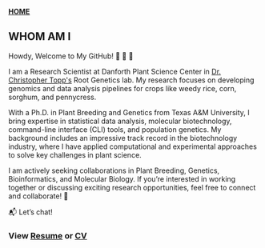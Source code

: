 **<span style="color:red;"> [HOME](./index.md) </span>**

## WHOM AM I  

Howdy, Welcome to My GitHub! 🤝 🤝 🤝

I am a Research Scientist at Danforth Plant Science Center in [Dr. Christopher Topp's](https://www.danforthcenter.org/our-work/principal-investigators/christopher-topp/?gclid=CjwKCAjwq5-WBhB7EiwAl-HEkkpa5rW6ZKuXjOh1Fbl_LAGusGbGwA_A2AAtbsjx6sFXSGGJA04HaRoCfs8QAvD_BwE) Root Genetics lab. 
My research focuses on developing genomics and data analysis pipelines for crops like weedy rice, corn, sorghum, and pennycress.

With a Ph.D. in Plant Breeding and Genetics from Texas A&M University, I bring expertise in statistical data analysis, molecular biotechnology, command-line interface (CLI) tools, and population genetics. My background includes an impressive track record in the biotechnology industry, where I have applied computational and experimental approaches to solve key challenges in plant science.

I am actively seeking collaborations in Plant Breeding, Genetics, Bioinformatics, and Molecular Biology. If you’re interested in working together or discussing exciting research opportunities, feel free to connect and collaborate! 🚀

📬 Let’s chat!

### **View [Resume](./Resume_SumeetMankar.pdf) or [CV](./Resume_SumeetMankar.pdf)**   
